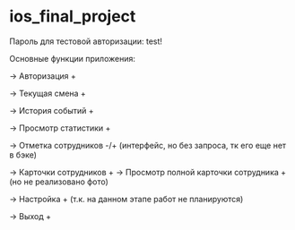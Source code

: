# ios_final_project

Пароль для тестовой авторизации: test!

Основные функции приложения:

-> Авторизация +

-> Текущая смена +

-> История событий +

-> Просмотр статистики +

-> Отметка сотрудников -/+ (интерфейс, но без запроса, тк его еще нет в бэке)

-> Карточки сотрудников +
	-> Просмотр полной карточки сотрудника + (но не реализовано фото)

-> Настройка + (т.к. на данном этапе работ не планируются)

-> Выход +
